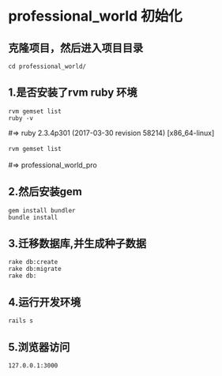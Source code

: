 # professional_world 初始化
## 克隆项目，然后进入项目目录
`cd professional_world/`
## 1.是否安装了rvm ruby 环境
```
rvm gemset list
ruby -v 
```
#=> ruby 2.3.4p301 (2017-03-30 revision 58214) [x86_64-linux] <br/>   
`rvm gemset list` <br/>   
#=> professional_world_pro
## 2.然后安装gem
```
gem install bundler
bundle install
```
## 3.迁移数据库,并生成种子数据
```
rake db:create
rake db:migrate
rake db:
```
## 4.运行开发环境
`rails s`
## 5.浏览器访问
`127.0.0.1:3000`